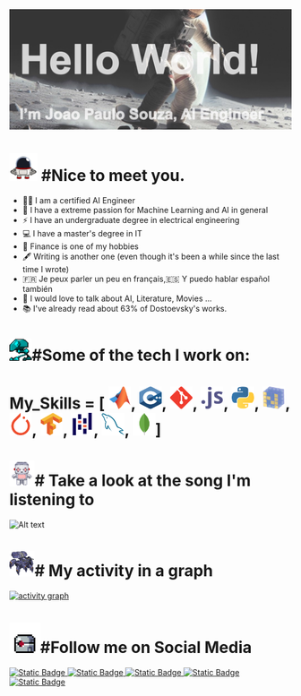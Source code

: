<img src="https://github.com/joaopaulo-souza/joaopaulo-souza/blob/master/images/image0.jpg">

<h1><img src="https://github.com/joaopaulo-souza/joaopaulo-souza/blob/master/images/robotq.gif"width="50" height="50"> #Nice to meet you. </h1>

- 🧑‍💻 I am a certified AI Engineer 
- 🧠 I have a extreme passion for Machine Learning and AI in general 
- ⚡️ I have an undergraduate degree in electrical engineering
- 💻 I have a master's degree in IT 
- 💸 Finance is one of my hobbies 
- 🖋️ Writing is another one (even though it's been a while since the last time I wrote)
- 🇫🇷 Je peux parler un peu en français,🇪🇸 Y puedo hablar español también
- 💬 I would love to talk about AI, Literature, Movies ... 
- 📚 I've already read about 63% of Dostoevsky's works.





<h1> <img src="https://github.com/joaopaulo-souza/joaopaulo-souza/blob/master/images/robot_walk.gif" width="40" height="40"><b>#Some of the tech I work on:</b></h1> 
<h1>
My_Skills = [
<img src="https://github.com/joaopaulo-souza/joaopaulo-souza/blob/master/images/Icons/matlab.svg" width="40" height="40">,
<!--<img src="https://github.com/joaopaulo-souza/joaopaulo-souza/blob/master/images/Icons/c-1.svg" width="40" height="40">,-->
<img src="https://github.com/joaopaulo-souza/joaopaulo-souza/blob/master/images/Icons/c.svg" width="40" height="40">,
<img src="https://github.com/joaopaulo-souza/joaopaulo-souza/blob/master/images/Icons/git-scm-icon.svg" width="40" height="40">,
<img src="https://github.com/joaopaulo-souza/joaopaulo-souza/blob/master/images/Icons/javascript-icon.svg" width="40" height="40">,
<img src="https://github.com/joaopaulo-souza/joaopaulo-souza/blob/master/images/Icons/python-icon.svg" width="40" height="40">,
<img src="https://github.com/joaopaulo-souza/joaopaulo-souza/blob/master/images/Icons/numpy-icon.svg" width="40" height="40">,
<img src="https://github.com/joaopaulo-souza/joaopaulo-souza/blob/master/images/Icons/pytorch-icon.svg" width="40" height="40">,
<img src="https://github.com/joaopaulo-souza/joaopaulo-souza/blob/master/images/Icons/tensorflow-icon.svg" width="40" height="40">,
<img src="https://github.com/joaopaulo-souza/joaopaulo-souza/blob/master/images/Icons/pandas.svg" width="40" height="40">,
<!--<img src="https://github.com/joaopaulo-souza/joaopaulo-souza/blob/master/images/Icons/matplotlib-1.svg" width="40" height="40">,-->
<img src="https://github.com/joaopaulo-souza/joaopaulo-souza/blob/master/images/Icons/mysql-icon.svg" width="40" height="40">,
<img src="https://github.com/joaopaulo-souza/joaopaulo-souza/blob/master/images/Icons/mongodb-icon.svg" width="40" height="40">]
</h1>






<h1> <img src="https://github.com/joaopaulo-souza/joaopaulo-souza/blob/master/images/robot.gif" width="45" height="45"># Take a look at the song I'm listening to</h1>
<!--
<p align="center">
  <img src="https://spotify-github-profile.vercel.app/api/view?uid=11147618695&cover_image=true&theme=novatorem&show_offline=true&background_color=121212&interchange=false&bar_color=53b14f&bar_color_cover=false">
</p>
-->

![Alt text](https://spotify-recently-played-readme.vercel.app/api?user=31g53tev5njkel43mtpekbu3nxve)

<!--
<p align="center">
  <img src="https://spotify-recently-played-readme.vercel.app/api?user=11147618695&count=5">
</p>
-->




<h1> <img src="https://github.com/joaopaulo-souza/joaopaulo-souza/blob/master/images/machine1q.gif" width="45" height="45"># My activity in a graph</h1>

[![activity graph](https://github-readme-activity-graph.vercel.app/graph?username=joaopaulo-souza&theme=github-dark-dimmed&custom_title=joaopaulo-souza%20Activity%20Graph&hide_border=true)](https://github.com/ashutosh00710/github-readme-activity-graph)




<h1><img src="https://github.com/joaopaulo-souza/joaopaulo-souza/blob/master/images/machine9q.gif" width="55" height="55">#Follow me on Social Media </h1>

<a href="https://www.instagram.com/joaopaulo.ces/">
<img alt="Static Badge" src="https://img.shields.io/badge/Instagram-darkslategray?style=flat&logo=instagram&logoColor=deeppink&logoSize=auto&labelColor=darkslategray" height="40">
</a>

<a href="https://www.linkedin.com/">
<img alt="Static Badge" src="https://img.shields.io/badge/LinkedIn-darkslategray?style=flat&logo=linkedin&logoColor=%230e76a8&logoSize=auto&labelColor=darkslategray" height="40">
</a>

<a href="https://buymeacoffee.com/">
<img alt="Static Badge" src="https://img.shields.io/badge/BuyMeACoffee-darkslategray?style=flat&logo=buymeacoffee&logoColor=fde910&logoSize=auto&labelColor=darkslategray" height="40">
</a>

<a href="https://dev.to/">
<img alt="Static Badge" src="https://img.shields.io/badge/DevTo-darkslategray?style=flat&logo=dev.to&logoColor=white&logoSize=auto&labelColor=darkslategray" height="40">
</a>

<a href="https://x.com/">
<img alt="Static Badge" src="https://img.shields.io/badge/-darkslategray?style=flat&logo=X&logoColor=white&logoSize=auto&labelColor=darkslategray" height="40">
</a>
